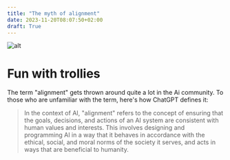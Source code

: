 ```yaml
---
title: "The myth of alignment"
date: 2023-11-20T08:07:50+02:00
draft: True
---
```

![alt](/industrialistapes.jpg)
# Fun with trollies

The term "alignment" gets thrown around quite a lot in the Ai community. To those who are unfamiliar with the term, here's how ChatGPT defines it:

>In the context of AI, "alignment" refers to the concept of ensuring that the goals, decisions, and actions of an AI system are consistent with human values and interests. This involves designing and programming AI in a way that it behaves in accordance with the ethical, social, and moral norms of the society it serves, and acts in ways that are beneficial to humanity.
